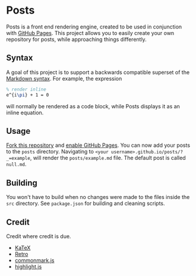 # Posts

Posts is a front end rendering engine, created to be used in conjunction with
[GitHub Pages](https://pages.github.com/). This project allows you to easily
create your own repository for posts, while approaching things differently.

## Syntax

A goal of this project is to support a backwards compatible superset of the
[Markdown syntax](https://spec.commonmark.org/). For example, the expression

```latex
% render inline
e^{i\pi} + 1 = 0
```

will normally be rendered as a code block, while Posts displays it as an inline
equation.

## Usage

[Fork this repository](https://github.com/cybercrimineel/posts/fork) and
[enable GitHub Pages](https://docs.github.com/en/github/working-with-github-pages/configuring-a-publishing-source-for-your-github-pages-site).
You can now add your posts to the `posts` directory. Navigating to
`<your username>.github.io/posts/?_=example`, will render the
`posts/example.md` file. The default post is called `null.md`.

## Building

You won't have to build when no changes were made to the files inside the `src`
directory. See `package.json` for building and cleaning scripts.

## Credit

Credit where credit is due.

- [KaTeX](https://github.com/KaTeX/KaTeX)
- [Retro](https://github.com/markdowncss/retro)
- [commonmark.js](https://github.com/commonmark/commonmark.js)
- [highlight.js](https://github.com/highlightjs/highlight.js)
